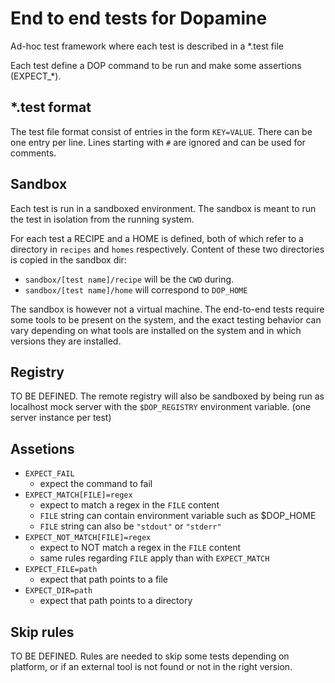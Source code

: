 # End to end tests for Dopamine

Ad-hoc test framework where each test is described in a *.test file

Each test define a DOP command to be run and make some assertions (EXPECT_*).

## *.test format

The test file format consist of entries in the form `KEY=VALUE`.
There can be one entry per line.
Lines starting with `#` are ignored and can be used for comments.

## Sandbox

Each test is run in a sandboxed environment.
The sandbox is meant to run the test in isolation from the running system.

For each test a RECIPE and a HOME is defined, both of which refer to a directory
in `recipes` and `homes` respectively.
Content of these two directories is copied in the sandbox dir:
 - `sandbox/[test name]/recipe` will be the `CWD` during.
 - `sandbox/[test name]/home` will correspond to `DOP_HOME`

The sandbox is however not a virtual machine. The end-to-end tests require some
tools to be present on the system, and the exact testing behavior can vary depending
on what tools are installed on the system and in which versions they are installed.

## Registry

TO BE DEFINED.
The remote registry will also be sandboxed by being run as localhost mock server
with the `$DOP_REGISTRY` environment variable. (one server instance per test)

## Assetions

 - `EXPECT_FAIL`
    - expect the command to fail
 - `EXPECT_MATCH[FILE]=regex`
    - expect to match a regex in the `FILE` content
    - `FILE` string can contain environment variable such as $DOP_HOME
    - `FILE` string can also be `"stdout"` or `"stderr"`
 - `EXPECT_NOT_MATCH[FILE]=regex`
    - expect to NOT match a regex in the `FILE` content
    - same rules regarding `FILE` apply than with `EXPECT_MATCH`
 - `EXPECT_FILE=path`
    - expect that path points to a file
 - `EXPECT_DIR=path`
    - expect that path points to a directory

## Skip rules

TO BE DEFINED.
Rules are needed to skip some tests depending on platform, or if an external
tool is not found or not in the right version.